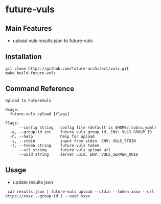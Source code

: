 # future-vuls

## Main Features

- upload vuls results json to future-vuls

## Installation

```
git clone https://github.com/future-architect/vuls.git
make build-future-vuls
```

## Command Reference

```
Upload to FutureVuls

Usage:
  future-vuls upload [flags]

Flags:
      --config string   config file (default is $HOME/.cobra.yaml)
  -g, --group-id int    future vuls group id, ENV: VULS_GROUP_ID
  -h, --help            help for upload
  -s, --stdin           input from stdin. ENV: VULS_STDIN
  -t, --token string    future vuls token
      --url string      future vuls upload url
      --uuid string     server uuid. ENV: VULS_SERVER_UUID
```

## Usage

- update results json

```
 cat results.json | future-vuls upload --stdin --token xxxx --url https://xxxx --group-id 1 --uuid xxxx
```